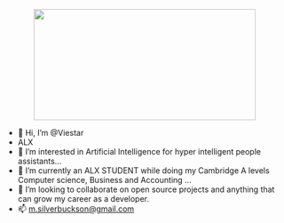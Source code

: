 
<div id="header" align="center">
  <img src="https://media.giphy.com/media/v1.Y2lkPTc5MGI3NjExeTAyNXg4eG42MmJybHBwZmxud2xkOTd4cXJkNDZxZnVyejFqbjB1cSZlcD12MV9pbnRlcm5hbF9naWZfYnlfaWQmY3Q9Zw/CrFLL3CnRpw5ddlBMm/giphy.gif" width="400" height="200"/>
</div>

- 👋 Hi, I’m @Viestar
- ALX
- 👀 I’m interested in Artificial Intelligence for hyper intelligent people assistants...
- 🌱 I’m currently an ALX STUDENT while doing my Cambridge A levels Computer science, Business and Accounting ...
- 💞️ I’m looking to collaborate on open source projects and anything that can grow my career as a developer.
- 📫 m.silverbuckson@gmail.com

<!---
Viestar/Viestar is a ✨ special ✨ repository because its `README.md` (this file) appears on your GitHub profile.
You can click the Preview link to take a look at your changes.
--->
